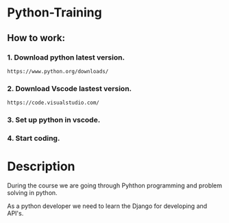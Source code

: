# Python-Training

## How to work:
### **1. Download python latest version.**
```link
https://www.python.org/downloads/
```
### **2. Download Vscode lastest version.**
```link
https://code.visualstudio.com/
```
### **3. Set up python in vscode.**

### **4. Start coding.**
#
# Description

During the course we are going through Pyhthon programming and problem solving in python.

As a python developer we need to learn the Django for developing and API's.